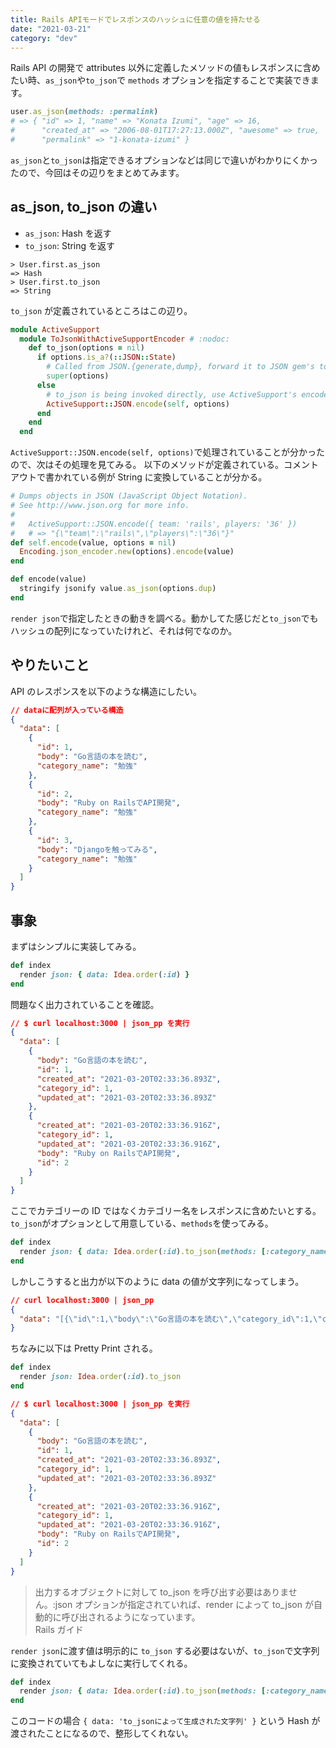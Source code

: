 ```yaml
---
title: Rails APIモードでレスポンスのハッシュに任意の値を持たせる
date: "2021-03-21"
category: "dev"
---
```


Rails API の開発で attributes 以外に定義したメソッドの値もレスポンスに含めたい時、`as_json`や`to_json`で `methods` オプションを指定することで実装できます。

```rb
user.as_json(methods: :permalink)
# => { "id" => 1, "name" => "Konata Izumi", "age" => 16,
#      "created_at" => "2006-08-01T17:27:13.000Z", "awesome" => true,
#      "permalink" => "1-konata-izumi" }
```

`as_json`と`to_json`は指定できるオプションなどは同じで違いがわかりにくかったので、今回はその辺りをまとめてみます。

## as_json, to_json の違い

- `as_json`: Hash を返す
- `to_json`: String を返す

```shell
> User.first.as_json
=> Hash
> User.first.to_json
=> String
```

`to_json` が定義されているところはこの辺り。

```rb
module ActiveSupport
  module ToJsonWithActiveSupportEncoder # :nodoc:
    def to_json(options = nil)
      if options.is_a?(::JSON::State)
        # Called from JSON.{generate,dump}, forward it to JSON gem's to_json
        super(options)
      else
        # to_json is being invoked directly, use ActiveSupport's encoder
        ActiveSupport::JSON.encode(self, options)
      end
    end
  end
```

`ActiveSupport::JSON.encode(self, options)`で処理されていることが分かったので、次はその処理を見てみる。
以下のメソッドが定義されている。コメントアウトで書かれている例が String に変換していることが分かる。

```rb
# Dumps objects in JSON (JavaScript Object Notation).
# See http://www.json.org for more info.
#
#   ActiveSupport::JSON.encode({ team: 'rails', players: '36' })
#   # => "{\"team\":\"rails\",\"players\":\"36\"}"
def self.encode(value, options = nil)
  Encoding.json_encoder.new(options).encode(value)
end
```

```rb
def encode(value)
  stringify jsonify value.as_json(options.dup)
end
```

`render json`で指定したときの動きを調べる。動かしてた感じだと`to_json`でもハッシュの配列になっていたけれど、それは何でなのか。

## やりたいこと

API のレスポンスを以下のような構造にしたい。

```json
// dataに配列が入っている構造
{
  "data": [
    {
      "id": 1,
      "body": "Go言語の本を読む",
      "category_name": "勉強"
    },
    {
      "id": 2,
      "body": "Ruby on RailsでAPI開発",
      "category_name": "勉強"
    },
    {
      "id": 3,
      "body": "Djangoを触ってみる",
      "category_name": "勉強"
    }
  ]
}
```

## 事象

まずはシンプルに実装してみる。

```rb
def index
  render json: { data: Idea.order(:id) }
end
```

問題なく出力されていることを確認。

```json
// $ curl localhost:3000 | json_pp を実行
{
  "data": [
    {
      "body": "Go言語の本を読む",
      "id": 1,
      "created_at": "2021-03-20T02:33:36.893Z",
      "category_id": 1,
      "updated_at": "2021-03-20T02:33:36.893Z"
    },
    {
      "created_at": "2021-03-20T02:33:36.916Z",
      "category_id": 1,
      "updated_at": "2021-03-20T02:33:36.916Z",
      "body": "Ruby on RailsでAPI開発",
      "id": 2
    }
  ]
}
```

ここでカテゴリーの ID ではなくカテゴリー名をレスポンスに含めたいとする。`to_json`がオプションとして用意している、`methods`を使ってみる。

```rb
def index
  render json: { data: Idea.order(:id).to_json(methods: [:category_name]) }
end
```

しかしこうすると出力が以下のように data の値が文字列になってしまう。

```json
// curl localhost:3000 | json_pp
{
  "data": "[{\"id\":1,\"body\":\"Go言語の本を読む\",\"category_id\":1,\"created_at\":\"2021-03-20T02:33:36.893Z\",\"updated_at\":\"2021-03-20T02:33:36.893Z\",\"category_name\":\"勉強\"}, ...]"
}
```

ちなみに以下は Pretty Print される。

```rb
def index
  render json: Idea.order(:id).to_json
end
```

```json
// $ curl localhost:3000 | json_pp を実行
{
  "data": [
    {
      "body": "Go言語の本を読む",
      "id": 1,
      "created_at": "2021-03-20T02:33:36.893Z",
      "category_id": 1,
      "updated_at": "2021-03-20T02:33:36.893Z"
    },
    {
      "created_at": "2021-03-20T02:33:36.916Z",
      "category_id": 1,
      "updated_at": "2021-03-20T02:33:36.916Z",
      "body": "Ruby on RailsでAPI開発",
      "id": 2
    }
  ]
}
```

> 出力するオブジェクトに対して to_json を呼び出す必要はありません。:json オプションが指定されていれば、render によって to_json が自動的に呼び出されるようになっています。  
> Rails ガイド

`render json`に渡す値は明示的に `to_json` する必要はないが、`to_json`で文字列に変換されていてもよしなに実行してくれる。

```rb
def index
  render json: { data: Idea.order(:id).to_json(methods: [:category_name]) }
end
```

このコードの場合 `{ data: 'to_jsonによって生成された文字列' }` という Hash が渡されたことになるので、整形してくれない。
